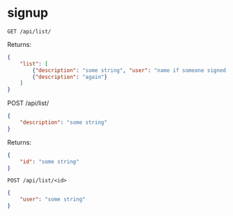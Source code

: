 signup
======


``GET /api/list/``

Returns:

```json
{
    "list": [
        {"description": "some string", "user": "name if someone signed up"},
        {"description": "again"}
    ]
}
```

POST /api/list/

```json
{
    "description": "some string"
}
```

Returns:

```json
{
    "id": "some string"
}
```

``POST /api/list/<id>``

```json
{
    "user": "some string"
}
```
